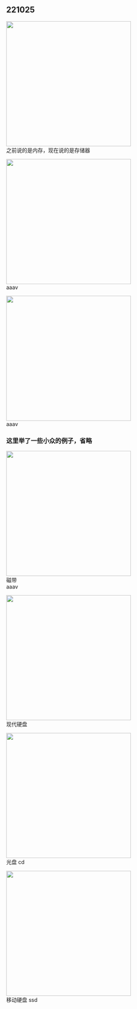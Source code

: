 ## 221025

<img src='./img/2022-10-25-11-29-24.png' height=333px></img>  
之前说的是内存，现在说的是存储器

<img src='./img/2022-10-25-11-30-37.png' height=333px></img>  
aaav

<img src='./img/2022-10-25-11-32-10.png' height=333px></img>  
aaav

### 这里举了一些小众的例子，省略

<img src='./img/2022-10-25-11-41-52.png' height=333px></img>  
磁带        
aaav

<img src='./img/2022-10-25-11-45-47.png' height=333px></img>  
现代硬盘

<img src='./img/2022-10-25-11-47-17.png' height=333px></img>  
光盘 cd

<img src='./img/2022-10-25-11-48-45.png' height=333px></img>  
移动硬盘 ssd

